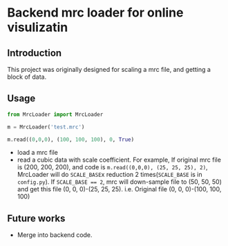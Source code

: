 # Backend mrc loader for online visulizatin
## Introduction
This project was originally designed for scaling a mrc file, and getting a block of data.
## Usage
```python
from MrcLoader import MrcLoader

m = MrcLoader('test.mrc')

m.read((0,0,0), (100, 100, 100), 0, True)
```
- load a mrc file
- read a cubic data with scale coefficient. For example, If original mrc file is (200, 200, 200), and code is `m.read((0,0,0), (25, 25, 25), 2)`, MrcLoader will do `SCALE_BASE`x reduction 2 times(`SCALE_BASE` is in `config.py`). If `SCALE_BASE == 2`, mrc will down-sample file to (50, 50, 50) and get this file (0, 0, 0)-(25, 25, 25). i.e. Original file (0, 0, 0)-(100, 100, 100)

## Future works
- Merge into backend code.
